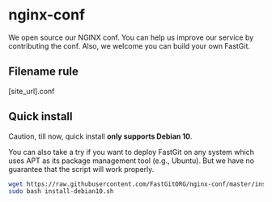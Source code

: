 # nginx-conf

We open source our NGINX conf. You can help us improve our service by contributing the conf. Also, we welcome you can build your own FastGit.

## Filename rule

[site_url].conf

## Quick install

Caution, till now, quick install **only supports Debian 10**.

You can also take a try if you want to deploy FastGit on any system which uses APT as its package management tool (e.g., Ubuntu).
But we have no guarantee that the script will work properly.

```bash
wget https://raw.githubusercontent.com/FastGitORG/nginx-conf/master/install-debian10.sh
sudo bash install-debian10.sh
```
